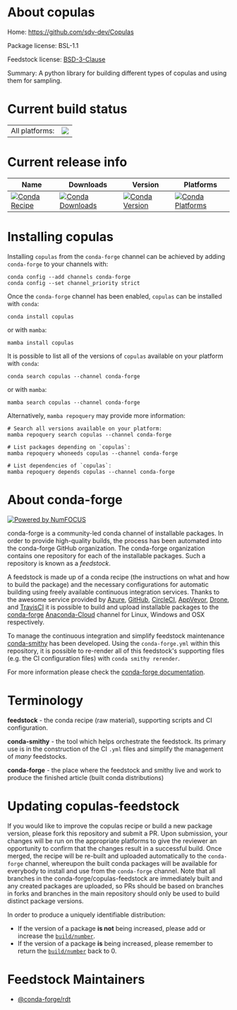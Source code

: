 About copulas
=============

Home: https://github.com/sdv-dev/Copulas

Package license: BSL-1.1

Feedstock license: [BSD-3-Clause](https://github.com/conda-forge/copulas-feedstock/blob/main/LICENSE.txt)

Summary: A python library for building different types of copulas and using them for sampling.

Current build status
====================


<table><tr><td>All platforms:</td>
    <td>
      <a href="https://dev.azure.com/conda-forge/feedstock-builds/_build/latest?definitionId=14525&branchName=main">
        <img src="https://dev.azure.com/conda-forge/feedstock-builds/_apis/build/status/copulas-feedstock?branchName=main">
      </a>
    </td>
  </tr>
</table>

Current release info
====================

| Name | Downloads | Version | Platforms |
| --- | --- | --- | --- |
| [![Conda Recipe](https://img.shields.io/badge/recipe-copulas-green.svg)](https://anaconda.org/conda-forge/copulas) | [![Conda Downloads](https://img.shields.io/conda/dn/conda-forge/copulas.svg)](https://anaconda.org/conda-forge/copulas) | [![Conda Version](https://img.shields.io/conda/vn/conda-forge/copulas.svg)](https://anaconda.org/conda-forge/copulas) | [![Conda Platforms](https://img.shields.io/conda/pn/conda-forge/copulas.svg)](https://anaconda.org/conda-forge/copulas) |

Installing copulas
==================

Installing `copulas` from the `conda-forge` channel can be achieved by adding `conda-forge` to your channels with:

```
conda config --add channels conda-forge
conda config --set channel_priority strict
```

Once the `conda-forge` channel has been enabled, `copulas` can be installed with `conda`:

```
conda install copulas
```

or with `mamba`:

```
mamba install copulas
```

It is possible to list all of the versions of `copulas` available on your platform with `conda`:

```
conda search copulas --channel conda-forge
```

or with `mamba`:

```
mamba search copulas --channel conda-forge
```

Alternatively, `mamba repoquery` may provide more information:

```
# Search all versions available on your platform:
mamba repoquery search copulas --channel conda-forge

# List packages depending on `copulas`:
mamba repoquery whoneeds copulas --channel conda-forge

# List dependencies of `copulas`:
mamba repoquery depends copulas --channel conda-forge
```


About conda-forge
=================

[![Powered by
NumFOCUS](https://img.shields.io/badge/powered%20by-NumFOCUS-orange.svg?style=flat&colorA=E1523D&colorB=007D8A)](https://numfocus.org)

conda-forge is a community-led conda channel of installable packages.
In order to provide high-quality builds, the process has been automated into the
conda-forge GitHub organization. The conda-forge organization contains one repository
for each of the installable packages. Such a repository is known as a *feedstock*.

A feedstock is made up of a conda recipe (the instructions on what and how to build
the package) and the necessary configurations for automatic building using freely
available continuous integration services. Thanks to the awesome service provided by
[Azure](https://azure.microsoft.com/en-us/services/devops/), [GitHub](https://github.com/),
[CircleCI](https://circleci.com/), [AppVeyor](https://www.appveyor.com/),
[Drone](https://cloud.drone.io/welcome), and [TravisCI](https://travis-ci.com/)
it is possible to build and upload installable packages to the
[conda-forge](https://anaconda.org/conda-forge) [Anaconda-Cloud](https://anaconda.org/)
channel for Linux, Windows and OSX respectively.

To manage the continuous integration and simplify feedstock maintenance
[conda-smithy](https://github.com/conda-forge/conda-smithy) has been developed.
Using the ``conda-forge.yml`` within this repository, it is possible to re-render all of
this feedstock's supporting files (e.g. the CI configuration files) with ``conda smithy rerender``.

For more information please check the [conda-forge documentation](https://conda-forge.org/docs/).

Terminology
===========

**feedstock** - the conda recipe (raw material), supporting scripts and CI configuration.

**conda-smithy** - the tool which helps orchestrate the feedstock.
                   Its primary use is in the construction of the CI ``.yml`` files
                   and simplify the management of *many* feedstocks.

**conda-forge** - the place where the feedstock and smithy live and work to
                  produce the finished article (built conda distributions)


Updating copulas-feedstock
==========================

If you would like to improve the copulas recipe or build a new
package version, please fork this repository and submit a PR. Upon submission,
your changes will be run on the appropriate platforms to give the reviewer an
opportunity to confirm that the changes result in a successful build. Once
merged, the recipe will be re-built and uploaded automatically to the
`conda-forge` channel, whereupon the built conda packages will be available for
everybody to install and use from the `conda-forge` channel.
Note that all branches in the conda-forge/copulas-feedstock are
immediately built and any created packages are uploaded, so PRs should be based
on branches in forks and branches in the main repository should only be used to
build distinct package versions.

In order to produce a uniquely identifiable distribution:
 * If the version of a package **is not** being increased, please add or increase
   the [``build/number``](https://docs.conda.io/projects/conda-build/en/latest/resources/define-metadata.html#build-number-and-string).
 * If the version of a package **is** being increased, please remember to return
   the [``build/number``](https://docs.conda.io/projects/conda-build/en/latest/resources/define-metadata.html#build-number-and-string)
   back to 0.

Feedstock Maintainers
=====================

* [@conda-forge/rdt](https://github.com/conda-forge/rdt/)

